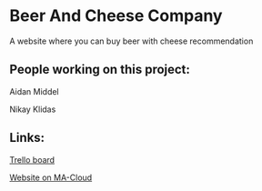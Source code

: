 # Beer And Cheese Company

A website where you can buy beer with cheese recommendation 

## People working on this project:

Aidan Middel

Nikay Klidas

## Links:

[Trello board](https://trello.com/b/DczdvOOu/beer-and-cheese-company)

[Website on MA-Cloud](https://31853.hosts1.ma-cloud.nl/wordpress)